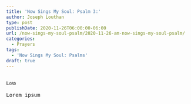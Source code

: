 ```yaml
---
title: 'Now Sings My Soul: Psalm 3:'
author: Joseph Louthan
type: post
publishDate: 2020-11-26T06:00:00-06:00
url: /now-sings-my-soul-psalm/2020-11-26-am-now-sings-my-soul-psalm/
categories:
  - Prayers
tags:
  - 'Now Sings My Soul: Psalms'
draft: true
---
```


<pre>
<div style="font-variant: small-caps;">
Lord
</div>
Lorem ipsum
</pre>
